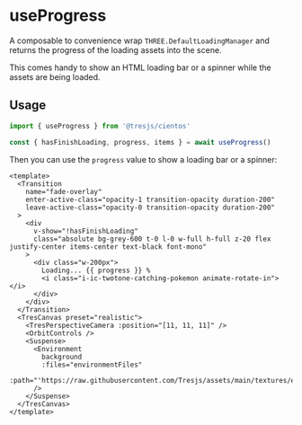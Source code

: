 # useProgress

A composable to convenience wrap `THREE.DefaultLoadingManager` and returns the progress of the loading assets into the scene.

This comes handy to show an HTML loading bar or a spinner while the assets are being loaded.

## Usage

```ts
import { useProgress } from '@tresjs/cientos'

const { hasFinishLoading, progress, items } = await useProgress()
```

Then you can use the `progress` value to show a loading bar or a spinner:

```vue
<template>
  <Transition
    name="fade-overlay"
    enter-active-class="opacity-1 transition-opacity duration-200"
    leave-active-class="opacity-0 transition-opacity duration-200"
  >
    <div
      v-show="!hasFinishLoading"
      class="absolute bg-grey-600 t-0 l-0 w-full h-full z-20 flex justify-center items-center text-black font-mono"
    >
      <div class="w-200px">
        Loading... {{ progress }} %
        <i class="i-ic-twotone-catching-pokemon animate-rotate-in"></i>
      </div>
    </div>
  </Transition>
  <TresCanvas preset="realistic">
    <TresPerspectiveCamera :position="[11, 11, 11]" />
    <OrbitControls />
    <Suspense>
      <Environment
        background
        :files="environmentFiles"
        :path="'https://raw.githubusercontent.com/Tresjs/assets/main/textures/environmentMap'"
      />
    </Suspense>
  </TresCanvas>
</template>
```

